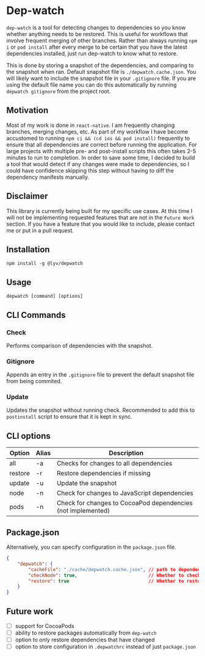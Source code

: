 # Dep-watch

`dep-watch` is a tool for detecting changes to dependencies so you know whether anything needs to be restored. This is useful for workflows that involve frequent merging of other branches. Rather than always running `npm i` or `pod install` after every merge to be certain that you have the latest dependencies installed, just run dep-watch to know what to restore.

This is done by storing a snapshot of the dependencies, and comparing to the snapshot when ran. Default snapshot file is `./depwatch.cache.json`. You will likely want to include the snapshot file in your `.gitignore` file. If you are using the default file name you can do this automatically by running `depwatch gitignore` from the project root.

## Motivation

Most of my work is done in `react-native`. I am frequently changing branches, merging changes, etc. As part of my workflow I have become accustomed to running `npm ci && (cd ios && pod install)` frequently to ensure that all dependencies are correct before running the application. For large projects with multiple pre- and post-install scripts this often takes 2-5 minutes to run to completion. In order to save some time, I decided to build a tool that would detect if any changes were made to dependencies, so I could have confidence skipping this step without having to diff the dependency manifests manually.

## Disclaimer

This library is currently being built for my specific use cases. At this time I will not be implementing requested features that are not in the `Future Work` section. If you have a feature that you would like to include, please contact me or put in a pull request.

## Installation

`npm install -g @lyv/depwatch`

## Usage

`depwatch [command] [options]`

## CLI Commands

### Check

Performs comparison of dependencies with the snapshot.

### Gitignore

Appends an entry in the `.gitignore` file to prevent the default snapshot file from being commited.

### Update

Updates the snapshot without running check. Recommended to add this to `postinstall` script to ensure that it is kept in sync.

## CLI options

| Option   | Alias | Description                                                  |
|----------|-------|--------------------------------------------------------------|
| all      | -a    | Checks for changes to all dependencies
| restore  | -r    | Restore dependencies if missing                              |
| update   | -u    | Update the snapshot                                          |
| node     | -n    | Check for changes to JavaScript dependencies                 |
| pods     | -n    | Check for changes to CocoaPod dependencies (not implemented) |

## Package.json

Alternatively, you can specify configuration in the `package.json` file.

```json
{
    "depwatch": {
        "cacheFile": "./cache/depwatch.cache.json", // path to dependency cache file
        "checkNode": true,                          // Whether to check JavaScript dependencies
        "restore": true                             // Whether to restore missing dependencies
    }
}
```

## Future work

- [ ] support for CocoaPods
- [ ] ability to restore packages automatically from `dep-watch`
- [ ] option to only restore dependencies that have changed
- [ ] option to store configuration in `.depwatchrc` instead of just `package.json`

